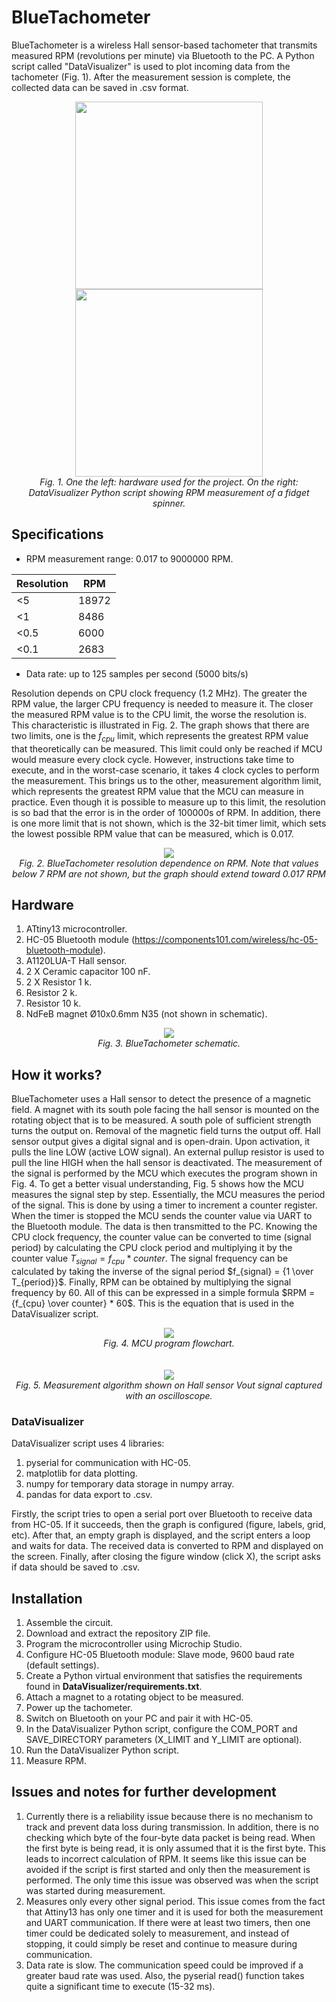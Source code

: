 # BlueTachometer
BlueTachometer is a wireless Hall sensor-based tachometer that transmits measured RPM (revolutions per minute) via Bluetooth to the PC. A Python script called "DataVisualizer" is used to plot incoming data from the tachometer (Fig. 1). After the measurement session is complete, the collected data can be saved in .csv format.

<div align="center">
  <img src="https://github.com/dariusur/BlueTachometer/blob/main/misc/images/BlueTachometer.jpg" widht="300" height="300">
  <img src="https://github.com/dariusur/BlueTachometer/blob/main/misc/screenshots/Fidget_spinner.png" widht="300" height="300">
</div>
<div align="center">
  <i>Fig. 1. One the left: hardware used for the project. On the right: DataVisualizer Python script showing RPM measurement of a fidget spinner.</i>
</div>

## Specifications
* RPM measurement range: 0.017 to 9000000 RPM.

|Resolution|RPM|
|---|---|
|<5|18972|
|<1|8486|
|<0.5|6000|
|<0.1|2683|

* Data rate: up to 125 samples per second (5000 bits/s)

Resolution depends on CPU clock frequency (1.2 MHz). The greater the RPM value, the larger CPU frequency is needed to measure it. The closer the measured RPM value is to the CPU limit, the worse the resolution is. This characteristic is illustrated in Fig. 2. The graph shows that there are two limits, one is the $f_{cpu}$ limit, which represents the greatest RPM value that theoretically can be measured. This limit could only be reached if MCU would measure every clock cycle. However, instructions take time to execute, and in the worst-case scenario, it takes 4 clock cycles to perform the measurement. This brings us to the other, measurement algorithm limit, which represents the greatest RPM value that the MCU can measure in practice. Even though it is possible to measure up to this limit, the resolution is so bad that the error is in the order of 100000s of RPM. In addition, there is one more limit that is not shown, which is the 32-bit timer limit, which sets the lowest possible RPM value that can be measured, which is 0.017.

<div align="center">
  <img src="https://github.com/dariusur/BlueTachometer/blob/main/misc/graphs/untitled.png">
</div>
<div align="center">
  <i>Fig. 2. BlueTachometer resolution dependence on RPM. Note that values below 7 RPM are not shown, but the graph should extend toward 0.017 RPM</i>
</div>

## Hardware
1. ATtiny13 microcontroller.
2. HC-05 Bluetooth module (https://components101.com/wireless/hc-05-bluetooth-module).
3. A1120LUA-T Hall sensor.
4. 2 X Ceramic capacitor 100 nF.
5. 2 X Resistor 1 k.
6. Resistor 2 k.
7. Resistor 10 k.
8. NdFeB magnet Ø10x0.6mm N35 (not shown in schematic).

<div align="center">
  <img src="https://github.com/dariusur/BlueTachometer/blob/main/misc/schematics/BlueTachometer_schematic.png">
</div>
<div align="center">
  <i>Fig. 3. BlueTachometer schematic.</i>
</div>

## How it works?
BlueTachometer uses a Hall sensor to detect the presence of a magnetic field. A magnet with its south pole facing the hall sensor is mounted on the rotating object that is to be measured. A south pole of sufficient strength turns the output on. Removal of the magnetic field turns the output off. Hall sensor output gives a digital signal and is open-drain. Upon activation, it pulls the line LOW (active LOW signal). An external pullup resistor is used to pull the line HIGH when the hall sensor is deactivated. The measurement of the signal is performed by the MCU which executes the program shown in Fig. 4. To get a better visual understanding, Fig. 5 shows how the MCU measures the signal step by step. Essentially, the MCU measures the period of the signal. This is done by using a timer to increment a counter register. When the timer is stopped the MCU sends the counter value via UART to the Bluetooth module. The data is then transmitted to the PC. Knowing the CPU clock frequency, the counter value can be converted to time (signal period) by calculating the CPU clock period and multiplying it by the counter value $T_{signal} = f_{cpu} * counter$. The signal frequency can be calculated by taking the inverse of the signal period $f_{signal} = {1 \over T_{period}}$. Finally, RPM can be obtained by multiplying the signal frequency by 60. All of this can be expressed in a simple formula $RPM = {f_{cpu} \over counter} * 60$. This is the equation that is used in the DataVisualizer script.

<div align="center">
  <img src="https://github.com/dariusur/BlueTachometer/blob/main/misc/flowchart/ATtiny_flowchart.png">
</div>
<div align="center">
  <i>Fig. 4. MCU program flowchart.</i>
</div>
<br></br>
<div align="center">
  <img src="https://github.com/dariusur/BlueTachometer/blob/main/misc/screenshots/signal_example.png">
</div>
<div align="center">
  <i>Fig. 5. Measurement algorithm shown on Hall sensor Vout signal captured with an oscilloscope.</i>
</div>

### DataVisualizer
DataVisualizer script uses 4 libraries:
1. pyserial for communication with HC-05.
2. matplotlib for data plotting.
3. numpy for temporary data storage in numpy array.
4. pandas for data export to .csv.

Firstly, the script tries to open a serial port over Bluetooth to receive data from HC-05. If it succeeds, then the graph is configured (figure, labels, grid, etc). After that, an empty graph is displayed, and the script enters a loop and waits for data. The received data is converted to RPM and displayed on the screen. Finally, after closing the figure window (click X), the script asks if data should be saved to .csv.

## Installation
1. Assemble the circuit.
2. Download and extract the repository ZIP file.
3. Program the microcontroller using Microchip Studio.
4. Configure HC-05 Bluetooth module: Slave mode, 9600 baud rate (default settings).
5. Create a Python virtual environment that satisfies the requirements found in **DataVisualizer/requirements.txt**.
6. Attach a magnet to a rotating object to be measured.
7. Power up the tachometer.
8. Switch on Bluetooth on your PC and pair it with HC-05.
9. In the DataVisualizer Python script, configure the COM_PORT and SAVE_DIRECTORY parameters (X_LIMIT and Y_LIMIT are optional).
10. Run the DataVisualizer Python script.
11. Measure RPM.

## Issues and notes for further development
1. Currently there is a reliability issue because there is no mechanism to track and prevent data loss during transmission. In addition, there is no checking which byte of the four-byte data packet is being read. When the first byte is being read, it is only assumed that it is the first byte. This leads to incorrect calculation of RPM. It seems like this issue can be avoided if the script is first started and only then the measurement is performed. The only time this issue was observed was when the script was started during measurement.
2. Measures only every other signal period. This issue comes from the fact that Attiny13 has only one timer and it is used for both the measurement and UART communication. If there were at least two timers, then one timer could be dedicated solely to measurement, and instead of stopping, it could simply be reset and continue to measure during communication.
3. Data rate is slow. The communication speed could be improved if a greater baud rate was used. Also, the pyserial read() function takes quite a significant time to execute (15-32 ms).
